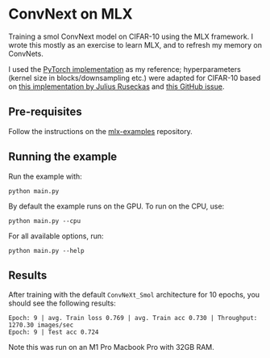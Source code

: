 # ConvNext on MLX

Training a smol ConvNext model on CIFAR-10 using the MLX framework. I wrote this mostly as an exercise to learn MLX, and to refresh my memory on ConvNets.

I used the [PyTorch implementation](https://pytorch.org/vision/main/_modules/torchvision/models/convnext.html#convnext_tiny) as my reference; hyperparameters (kernel size in blocks/downsampling etc.) were adapted for CIFAR-10 based on [this implementation by Julius Ruseckas](https://juliusruseckas.github.io/ml/convnext-cifar10.html) and [this GitHub issue]().



## Pre-requisites

Follow the instructions on the [mlx-examples]() repository.

## Running the example

Run the example with:

```
python main.py
```

By default the example runs on the GPU. To run on the CPU, use: 

```
python main.py --cpu
```

For all available options, run:

```
python main.py --help
```

## Results

After training with the default `ConvNeXt_Smol` architecture for 10 epochs, you
should see the following results:

```
Epoch: 9 | avg. Train loss 0.769 | avg. Train acc 0.730 | Throughput: 1270.30 images/sec
Epoch: 9 | Test acc 0.724
```

Note this was run on an M1 Pro Macbook Pro with 32GB RAM.
